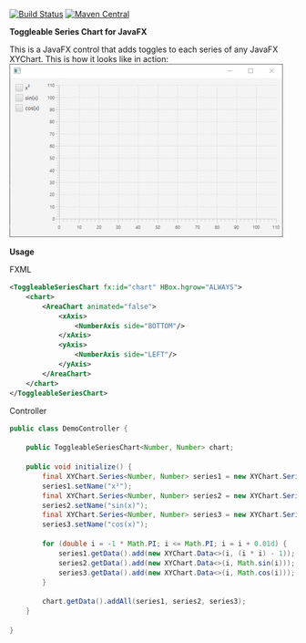 [![Build Status](https://travis-ci.org/cgiesche/toggleable-series-chart.svg?branch=master)](https://travis-ci.org/cgiesche/toggleable-series-chart) [![Maven Central](https://maven-badges.herokuapp.com/maven-central/de.perdoctus.fx/toggleable-series-chart/badge.svg)](http://search.maven.org/#search%7Cga%7C1%7Cg%3A%22de.perdoctus.fx%22%20AND%20a%3A%22toggleable-series-chart%22)

**Toggleable Series Chart for JavaFX**

This is a JavaFX control that adds toggles to each series of any JavaFX XYChart. This is how it looks like in action:
![Sample Image](docs/sample.gif "Foo")

**Usage**

FXML
```xml
<ToggleableSeriesChart fx:id="chart" HBox.hgrow="ALWAYS">
    <chart>
        <AreaChart animated="false">
            <xAxis>
                <NumberAxis side="BOTTOM"/>
            </xAxis>
            <yAxis>
                <NumberAxis side="LEFT"/>
            </yAxis>
        </AreaChart>
    </chart>
</ToggleableSeriesChart>
```

Controller
```java
public class DemoController {

    public ToggleableSeriesChart<Number, Number> chart;

    public void initialize() {
        final XYChart.Series<Number, Number> series1 = new XYChart.Series<>();
        series1.setName("x²");
        final XYChart.Series<Number, Number> series2 = new XYChart.Series<>();
        series2.setName("sin(x)");
        final XYChart.Series<Number, Number> series3 = new XYChart.Series<>();
        series3.setName("cos(x)");

        for (double i = -1 * Math.PI; i <= Math.PI; i = i + 0.01d) {
            series1.getData().add(new XYChart.Data<>(i, (i * i) - 1));
            series2.getData().add(new XYChart.Data<>(i, Math.sin(i)));
            series3.getData().add(new XYChart.Data<>(i, Math.cos(i)));
        }

        chart.getData().addAll(series1, series2, series3);
    }

}
```
